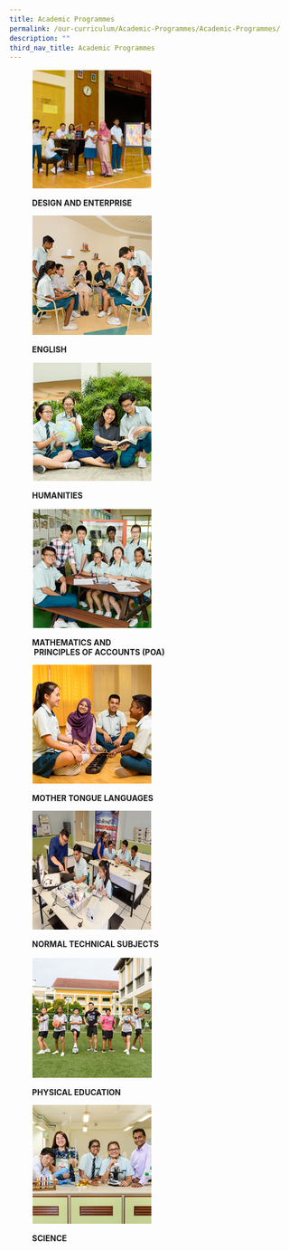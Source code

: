 ```yaml
---
title: Academic Programmes
permalink: /our-curriculum/Academic-Programmes/Academic-Programmes/
description: ""
third_nav_title: Academic Programmes
---
```

<figure>

<a href="/our-curriculum/Academic-Programmes/Design-and-Enterprise/" target = "\_blank"> <img style="width:50%" src="/images/Our%20Curriculum/Academic%20Programmes/Academic%20Programmes/DESIGN%20AND%20ENTERPRISE.png"></a>

<figcaption>

<strong> DESIGN AND ENTERPRISE </strong>

</figcaption>

</figure>
<figure>

<a href="/our-curriculum/Academic-Programmes/English/" target = "\_blank"> <img style="width:50%" src="/images/Our%20Curriculum/Academic%20Programmes/Academic%20Programmes/ENGLISH.png"></a>

<figcaption>

<strong> ENGLISH </strong>

</figcaption>

</figure>
<figure>

<a href="/our-curriculum/Academic-Programmes/Humanities/" target = "\_blank"> <img style="width:50%" src="/images/Our%20Curriculum/Academic%20Programmes/Academic%20Programmes/HUMANITIES.png"></a>

<figcaption>

<strong> HUMANITIES </strong>

</figcaption>

</figure>
<figure>

<a href="/our-curriculum/Academic-Programmes/Mathematics-and-Principles-of-Accounts-POA/" target = "\_blank"> <img style="width:50%" src="/images/Our%20Curriculum/Academic%20Programmes/Academic%20Programmes/MATHEMATICS%20AND%20PRINCIPLES%20OF%20ACCOUNTS%20(POA).png"></a>

<figcaption>

<strong> MATHEMATICS AND  
 PRINCIPLES OF ACCOUNTS (POA) </strong>

</figcaption>

</figure>
<figure>

<a href="/our-curriculum/Academic-Programmes/Mother-Tongue-Languages/" target = "\_blank"> <img style="width:50%" src="/images/Our%20Curriculum/Academic%20Programmes/Academic%20Programmes/MOTHER%20TONGUE%20LANGUAGES.png"></a>

<figcaption>

<strong> MOTHER TONGUE LANGUAGES </strong>

</figcaption>

</figure>
<figure>

<a href="/our-curriculum/Academic-Programmes/Normal-Technical-Special-Subjects/" target = "\_blank"> <img style="width:50%" src="/images/Our%20Curriculum/Academic%20Programmes/Academic%20Programmes/NORMAL%20TECHNIC%20SUBJECTS.png"></a>

<figcaption>

<strong> NORMAL TECHNICAL SUBJECTS </strong>

</figcaption>

</figure>
<figure>

<a href="/our-curriculum/Academic-Programmes/Physical-Education/" target = "\_blank"> <img style="width:50%" src="/images/Our%20Curriculum/Academic%20Programmes/Academic%20Programmes/PHYSICAL%20EDUCATION.png"></a>

<figcaption>

<strong> PHYSICAL EDUCATION </strong>

</figcaption>

</figure>
<figure>

<a href="/our-curriculum/Academic-Programmes/Science/" target = "\_blank"> <img style="width:50%" src="/images/Our%20Curriculum/Academic%20Programmes/Academic%20Programmes/SCIENCE.png"></a>

<figcaption>

<strong> SCIENCE </strong>

</figcaption>

</figure>
